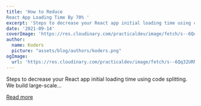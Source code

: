 ```yaml
---
title: 'How to Reduce
React App Loading Time By 70% '
excerpt: 'Steps to decrease your React app initial loading time using code splitting.  We build large-scale...'
date: '2021-09-14'
coverImage: 'https://res.cloudinary.com/practicaldev/image/fetch/s--6Qq32URN--/c_imagga_scale,f_auto,fl_progressive,h_420,q_auto,w_1000/https://dev-to-uploads.s3.amazonaws.com/uploads/articles/5dm9huqwfbb3g94vuzvt.png'
author:
  name: Koders
  picture: "assets/blog/authors/koders.png"
ogImage:
  url: 'https://res.cloudinary.com/practicaldev/image/fetch/s--6Qq32URN--/c_imagga_scale,f_auto,fl_progressive,h_420,q_auto,w_1000/https://dev-to-uploads.s3.amazonaws.com/uploads/articles/5dm9huqwfbb3g94vuzvt.png'
---
```


Steps to decrease your React app initial loading time using code splitting.  We build large-scale...

[Read more](https://dev.to/nilanth/how-to-reduce-react-app-loading-time-by-70-1kmm)
